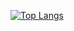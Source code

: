 [![Top Langs](https://github-readme-stats.vercel.app/api/top-langs/?username=michalvalkoun&layout=compact&theme=radical)](https://github.com/anuraghazra/github-readme-stats)
